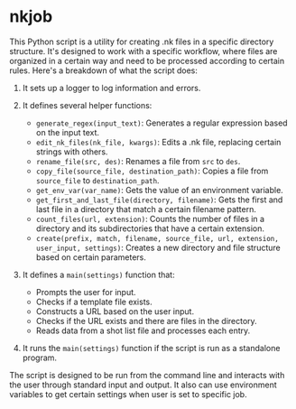 # nkjob

This Python script is a utility for creating .nk files in a specific directory structure. It's designed to work with a specific workflow, where files are organized in a certain way and need to be processed according to certain rules. Here's a breakdown of what the script does:

1. It sets up a logger to log information and errors.

2. It defines several helper functions:
   - `generate_regex(input_text)`: Generates a regular expression based on the input text.
   - `edit_nk_files(nk_file, kwargs)`: Edits a .nk file, replacing certain strings with others.
   - `rename_file(src, des)`: Renames a file from `src` to `des`.
   - `copy_file(source_file, destination_path)`: Copies a file from `source_file` to `destination_path`.
   - `get_env_var(var_name)`: Gets the value of an environment variable.
   - `get_first_and_last_file(directory, filename)`: Gets the first and last file in a directory that match a certain filename pattern.
   - `count_files(url, extension)`: Counts the number of files in a directory and its subdirectories that have a certain extension.
   - `create(prefix, match, filename, source_file, url, extension, user_input, settings)`: Creates a new directory and file structure based on certain parameters.

3. It defines a `main(settings)` function that:
   - Prompts the user for input.
   - Checks if a template file exists.
   - Constructs a URL based on the user input.
   - Checks if the URL exists and there are files in the directory.
   - Reads data from a shot list file and processes each entry.

4. It runs the `main(settings)` function if the script is run as a standalone program.

The script is designed to be run from the command line and interacts with the user through standard input and output. It also can use environment variables to get certain settings when user is set to specific job. 